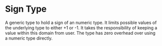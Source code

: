 # Sign Type
A generic type to hold a sign of an numeric type.
It limits possible values of the underlying type to either +1 or -1.
It takes the responsibility of keeping a value within this domain from user.
The type has zero overhead over using a numeric type directly.
